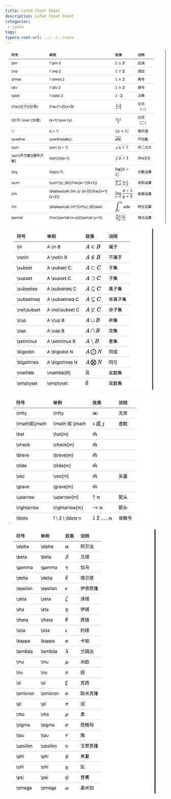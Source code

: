 ```yaml
---
title: LaTeX Cheat Sheet
description: LaTeX Cheat Sheet
categories:
 - latex
tags:
typora-root-url: ../../../note
---
```


![latex_2](/assets/images/latex_2.jpeg)

![latex_3](/assets/images/latex_3.jpeg)

![latex_4](/assets/images/latex_4.jpeg)

![latex_5](/assets/images/latex_5.jpeg)
